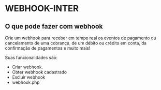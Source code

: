 # WEBHOOK-INTER

## O que pode fazer com webhook
Crie um webhook para receber em tempo real os eventos de pagamento ou cancelamento de uma cobrança, de um débito ou crédito em conta, da confirmação de pagamentos e muito mais!

Suas funcionalidades são:

- Criar webhook.
- Obter webhook cadastrado
- Excluir webhook
- webhook.php